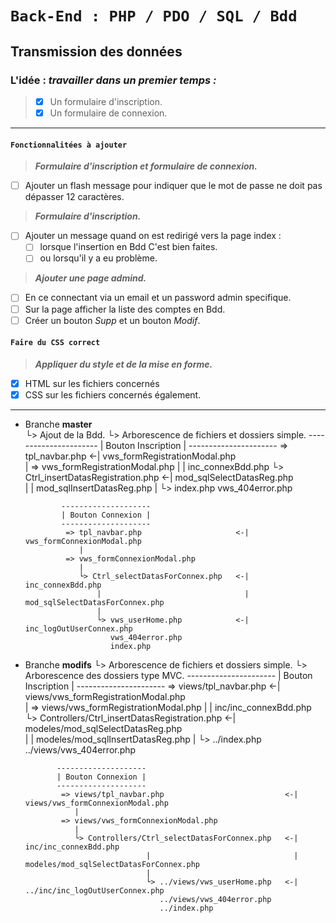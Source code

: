 
# ```Back-End : PHP / PDO / SQL / Bdd```
## Transmission des données

### L'idée : _travailler dans un premier temps :_  
  > - [x] Un formulaire d'inscription.  
  > - [x] Un formulaire de connexion.
---
#### ```Fonctionnalitées à ajouter```
  > _**Formulaire d'inscription et formulaire de connexion.**_
  - [ ] Ajouter un flash message pour indiquer que le mot de passe ne doit pas dépasser
  12 caractères.  

  > _**Formulaire d'inscription.**_
  - [ ] Ajouter un message quand on est redirigé vers la page index :
    - [ ] lorsque l'insertion en Bdd C'est bien faites.
    - [ ] ou lorsqu'il y a eu problème.  

  > _**Ajouter une page admind.**_   
  - [ ] En ce connectant via un email et un password admin specifique.
  - [ ] Sur la page afficher la liste des comptes en Bdd.
  - [ ] Créer un bouton _Supp_ et un bouton _Modif_.

  #### ```Faire du CSS correct```
  >_**Appliquer du style et de la mise en forme.**_
  - [x] HTML sur les fichiers concernés
  - [x] CSS sur les fichiers concernés également.

  ---

- Branche **master**  
        └> Ajout de la Bdd.
        └> Arborescence de fichiers et dossiers simple.
             ----------------------
             | Bouton Inscription |
             ----------------------
              => tpl_navbar.php                      <-| vws_formRegistrationModal.php  
                 |
              => vws_formRegistrationModal.php
                 |                                     | inc_connexBdd.php
                 └> Ctrl_insertDatasRegistration.php <-| mod_sqlSelectDatasReg.php                                 
                     |                                 | mod_sqlInsertDatasReg.php
                     |
                     └> index.php
                        vws_404error.php

              --------------------              
              | Bouton Connexion |
              --------------------
               => tpl_navbar.php                     <-| vws_formConnexionModal.php  
                  |
               => vws_formConnexionModal.php
                  |
                  └> Ctrl_selectDatasForConnex.php   <-| inc_connexBdd.php
                      |                                | mod_sqlSelectDatasForConnex.php
                      |
                      └> vws_userHome.php            <-| inc_logOutUserConnex.php
                         vws_404error.php
                         index.php                         



- Branche **modifs**
        └> Arborescence de fichiers et dossiers simple.
        └> Arborescence des dossiers type MVC.
            ----------------------
            | Bouton Inscription |
            ----------------------
             => views/tpl_navbar.php                            <-| views/vws_formRegistrationModal.php  
                |
             => views/vws_formRegistrationModal.php
                |                                                 | inc/inc_connexBdd.php
                └> Controllers/Ctrl_insertDatasRegistration.php <-| modeles/mod_sqlSelectDatasReg.php                                 
                                |                                 | modeles/mod_sqlInsertDatasReg.php
                                |
                                └> ../index.php
                                   ../views/vws_404error.php

             --------------------              
             | Bouton Connexion |
             --------------------
              => views/tpl_navbar.php                           <-| views/vws_formConnexionModal.php  
                 |
              => views/vws_formConnexionModal.php
                 |                                                
                 └> Controllers/Ctrl_selectDatasForConnex.php   <-| inc/inc_connexBdd.php
                                 |                                | modeles/mod_sqlSelectDatasForConnex.php                                                           
                                 |
                                 └> ../views/vws_userHome.php   <-| ../inc/inc_logOutUserConnex.php
                                    ../views/vws_404error.php
                                    ../index.php
